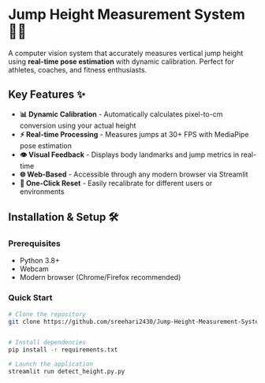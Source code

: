 # Jump Height Measurement System 🏀📏

A computer vision system that accurately measures vertical jump height using **real-time pose estimation** with dynamic calibration. Perfect for athletes, coaches, and fitness enthusiasts.

## Key Features ✨

- **📊 Dynamic Calibration** - Automatically calculates pixel-to-cm conversion using your actual height
- **⚡ Real-time Processing** - Measures jumps at 30+ FPS with MediaPipe pose estimation
- **👁️ Visual Feedback** - Displays body landmarks and jump metrics in real-time
- **🌐 Web-Based** - Accessible through any modern browser via Streamlit
- **🔄 One-Click Reset** - Easily recalibrate for different users or environments

## Installation & Setup 🛠️

### Prerequisites
- Python 3.8+
- Webcam
- Modern browser (Chrome/Firefox recommended)

### Quick Start
```bash
# Clone the repository
git clone https://github.com/sreehari2430/Jump-Height-Measurement-System.git


# Install dependencies
pip install -r requirements.txt

# Launch the application
streamlit run detect_height.py.py